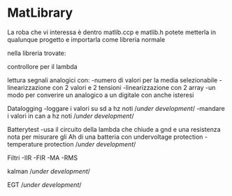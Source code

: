 # MatLibrary
 La roba che vi interessa è dentro matlib.ccp e matlib.h potete metterla in qualunque progetto e importarla come libreria normale

 nella libreria trovate:

controllore per il lambda

lettura segnali analogici con:
-numero di valori per la media selezionabile
-linearizzazione con 2 valori e 2 tensioni
-linearizzazione con 2 array
-un modo per converire un analogico a un digitale con anche isteresi

Datalogging
 -loggare i valori su sd a hz noti  /*under development*/
 -mandare i valori in can a hz noti /*under development*/

Batterytest
-usa il circuito della lambda che chiude a gnd e una resistenza nota per misurare gli Ah di una batteria con undervoltage protection 
-temperature protection  /*under development*/

Filtri
-IIR
-FIR
-MA
-RMS

 kalman 
 /*under development*/

 EGT
 /*under development*/
